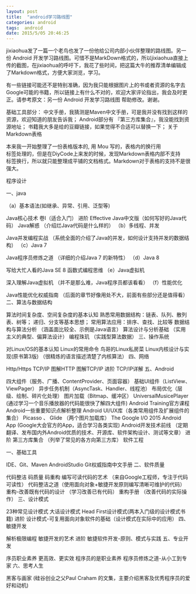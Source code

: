 ```yaml
---
layout: post
title:  "android学习路线图"
categories: android
tags:  android
date: 2015/5/05 20:46:25
---
```




jixiaohua发了一篇一个老鸟也发了一份他给公司内部小伙伴整理的路线图。另一份 Android 开发学习路线图。可惜不是MarkDown格式的，所以jixiaohua直接上传的截图，在jixiaohua的呼吁下，我花了些时间，把这篇大牛的推荐清单编辑成了Markdown格式，方便大家浏览，学习。

<!--more-->

有一些链接可能还不是特别准确，因为我只能根据图片上的书或者资源的名字去Google可能的书籍，所以链接上有什么不对的，欢迎大家评论指出，我会及时更正。请参考原文：另一份 Android 开发学习路线图 帮助修改。谢谢。

基础工具部分： 中文手册，我猜测是Maven中文手册，可是我并没有找到这样的资源，欢迎知道的朋友告诉我；
Android部分有 『第三方库集合』，我没能找到资源地址；
书籍我大多是给的豆瓣链接，如果觉得不合适可以替换一下；
关于Markdown表格

本来我一开始整理了一份表格版本的, 用 Mou 写的，表格内的换行用<br/>标签处理的，但是在DiyCode上来发的时候，发现Markdown表格内部不支持<br/>标签换行，所以就只能整理成平铺的文档格式。Markdown对于表格的支持不是很强大。

程序设计

一、java

（a）基本语法(如继承、异常、引用、泛型等)

Java核心技术 卷I（适合入门）
进阶
Effective Java中文版（如何写好的Java代码）
Java解惑 （介绍烂Java代码是什么样的）
（b）多线程、并发

Java并发编程实战 （系统全面的介绍了Java的并发，如何设计支持并发的数据结构）
（c）Java 7

Java程序员修炼之道 （详细的介绍Java 7 的新特性）
（d）Java 8

写给大忙人看的Java SE 8
函数式编程思维
（e）Java虚拟机

深入理解Java虚拟机 （并不是那么难，Java程序员都该看看）
（f）性能优化

Java性能优化权威指南 （后面的章节好像用处不大，前面有些部分还是值得看）
二、算法与数据结构

算法时间复杂度、空间复杂度的基本认知
熟悉常用数据结构：链表、队列、散列表、树等；
递归、分支等基本思想；
常用算法应用：排序、查找、比较等
数据结构与算法分析 （涵盖面比较全、示例是Java语言）
算法设计与分析基础 （实用主义的典型、偏算法设计）
编程珠玑 （实践型算法数据）
三、操作系统

对Linux/OS的基本认知
Linux的常用命令
鸟哥的Linux私房菜
Linux内核设计与实现(原书第3版) （很精炼的语言描述清楚了内核算法）
四、网络

Http/Https
TCP/IP
图解HTTP
图解TCP/IP
进阶
TCP/IP详解
五、Android

四大组件（服务、广播、ContentProvider、页面容器）
基础UI组件（ListView、ViewPager）
异步任务机制（AsyncTask、Handler、线程池）
布局优化（层级、绘制、碎片化处理）
图片加载（Bitmap、缓冲区）
UniversalMusicePlayer (通过学习一个音乐播放器的代码能很快了解四大组件)
Android Training官方课程
Android一些重要知识点解析整理
Android UI/UX库（各类常用组件及扩展组件的集合）
Picasso 、 Glide （两个图片加载库）
The Google I/O 2015 Android App (Google大会官方的App，适合学习各类实现)
Android开发技术前线 （定期翻译、发布国内外Android优质的技术、开源库、软件架构设计、测试等文章）
进阶
第三方库集合 （列举了常见的各方向第三方库）
软件工程

一、基础工具

IDE、Git、Maven
AndroidStudio
Git权威指南中文手册
二、软件质量

代码整洁
码质量
码重构
编写可读代码的艺术 （来自Google工程师，专注于代码可读性）
代码整洁之道（使用面向对象+敏捷开发原则编写清晰可维护的代码）
重构-改善既有代码的设计 （学习改善已有代码）
重构手册 （改善代码的实际操作）
三、设计模式

23种常见设计模式
大话设计模式
Head First设计模式(两本入门级的设计模式书籍)
进阶
设计模式-可复用面向对象软件的基础（设计模式在实际中的应用）
四、敏捷开发

解析极限编程
敏捷开发的艺术
进阶
敏捷软件开发-原则、模式与实践
五、专业开发

序员职业素养
更高效、更实效
程序员的是职业素养
程序员修炼之道-从小工到专家
六、思考人生

黑客与画家 (硅谷创业之父Paul Craham 的文集，主要介绍黑客及优秀程序员的爱好和动机)
